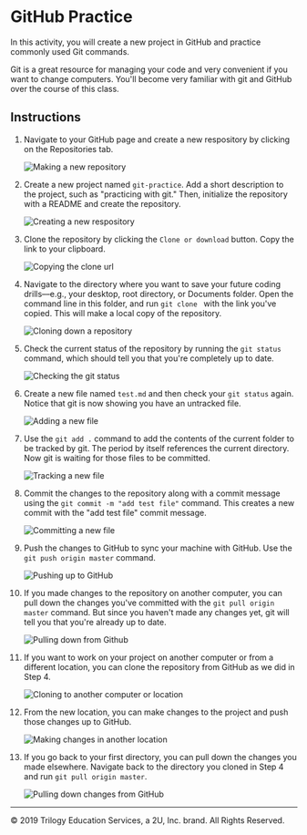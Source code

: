 # GitHub Practice

In this activity, you will create a new project in GitHub and practice commonly used Git commands.

Git is a great resource for managing your code and very convenient if you want to change computers. You'll become very familiar with git and GitHub over the course of this class.

## Instructions

1. Navigate to your GitHub page and create a new respository by clicking on the Repositories tab.

    ![Making a new repository](Images/01.PNG)

2. Create a new project named `git-practice`. Add a short description to the project, such as "practicing with git." Then, initialize the repository with a README and create the repository.

    ![Creating a new respository](Images/02.PNG)

3. Clone the repository by clicking the `Clone or download` button. Copy the link to your clipboard.

    ![Copying the clone url](Images/03.PNG)

4. Navigate to the directory where you want to save your future coding drills––e.g., your desktop, root directory, or Documents folder. Open the command line in this folder, and run `git clone ` with the link you've copied. This will make a local copy of the repository.

    ![Cloning down a repository](Images/04.PNG)

5. Check the current status of the repository by running the `git status` command, which should tell you that you're completely up to date.

    ![Checking the git status](Images/05.PNG)

6. Create a new file named `test.md` and then check your `git status` again. Notice that git is now showing you have an untracked file.

    ![Adding a new file](Images/06.PNG)

7. Use the  `git add .` command to add the contents of the current folder to be tracked by git. The period by itself references the current directory. Now git is waiting for those files to be committed.

    ![Tracking a new file](Images/07.PNG)

8. Commit the changes to the repository along with a commit message using the `git commit -m "add test file"` command. This creates a new commit with the "add test file" commit message.

    ![Committing a new file](Images/08.PNG)

9. Push the changes to GitHub to sync your machine with GitHub. Use the `git push origin master` command.

    ![Pushing up to GitHub](Images/09.PNG)

10. If you made changes to the repository on another computer, you can pull down the changes you've committed with the `git pull origin master` command. But since you haven't made any changes yet, git will tell you that you're already up to date.

    ![Pulling down from Github](Images/10.PNG)

11. If you want to work on your project on another computer or from a different location, you can clone the repository from GitHub as we did in Step 4. 

    ![Cloning to another computer or location](Images/11.PNG)

12. From the new location, you can make changes to the project and push those changes up to GitHub.

    ![Making changes in another location](Images/12.PNG)

13. If you go back to your first directory, you can pull down the changes you made elsewhere. Navigate back to the directory you cloned in Step 4 and run `git pull origin master`.

    ![Pulling down changes from GitHub](Images/13.PNG)

---

© 2019 Trilogy Education Services, a 2U, Inc. brand. All Rights Reserved.
